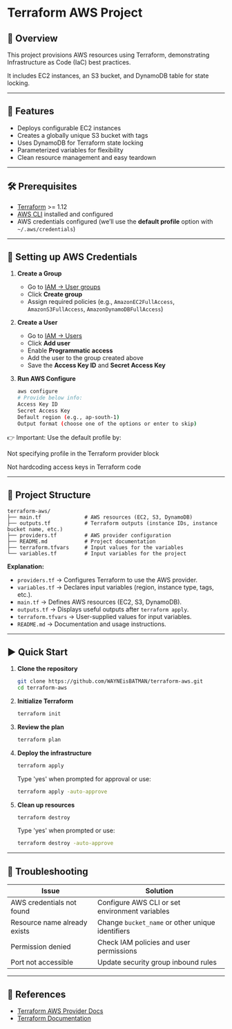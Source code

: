 # Terraform AWS Project

## 📌 Overview

This project provisions AWS resources using Terraform, demonstrating Infrastructure as Code (IaC) best practices.

It includes EC2 instances, an S3 bucket, and DynamoDB table for state locking.

---

## 🚀 Features

- Deploys configurable EC2 instances
- Creates a globally unique S3 bucket with tags
- Uses DynamoDB for Terraform state locking
- Parameterized variables for flexibility
- Clean resource management and easy teardown

---

## 🛠️ Prerequisites

- [Terraform](https://developer.hashicorp.com/terraform/downloads) >= 1.12  
- [AWS CLI](https://docs.aws.amazon.com/cli/latest/userguide/getting-started-install.html) installed and configured 
- AWS credentials configured (we’ll use the **default profile** option with `~/.aws/credentials`)  

---

## 🔑 Setting up AWS Credentials

1. **Create a Group**  
   - Go to [IAM → User groups](https://console.aws.amazon.com/iamv2/home#/groups)  
   - Click **Create group**  
   - Assign required policies (e.g., `AmazonEC2FullAccess`, `AmazonS3FullAccess`, `AmazonDynamoDBFullAccess`)  

2. **Create a User**  
   - Go to [IAM → Users](https://console.aws.amazon.com/iamv2/home#/users)  
   - Click **Add user**  
   - Enable **Programmatic access**  
   - Add the user to the group created above  
   - Save the **Access Key ID** and **Secret Access Key**  

3. **Run AWS Configure**  
   ```bash
   aws configure
   # Provide below info:
   Access Key ID
   Secret Access Key
   Default region (e.g., ap-south-1)
   Output format (choose one of the options or enter to skip)   

   ```

👉 Important: Use the default profile by:

Not specifying profile in the Terraform provider block

Not hardcoding access keys in Terraform code

---

## 📂 Project Structure

```
terraform-aws/
├── main.tf              # AWS resources (EC2, S3, DynamoDB)
├── outputs.tf           # Terraform outputs (instance IDs, instance bucket name, etc.)
├── providers.tf         # AWS provider configuration
├── README.md            # Project documentation
├── terraform.tfvars     # Input values for the variables
└── variables.tf         # Input variables for the project
```

**Explanation:**

- `providers.tf` → Configures Terraform to use the AWS provider.
- `variables.tf` → Declares input variables (region, instance type, tags, etc.).
- `main.tf` → Defines AWS resources (EC2, S3, DynamoDB).
- `outputs.tf` → Displays useful outputs after `terraform apply`.
- `terraform.tfvars` → User-supplied values for input variables.
- `README.md` → Documentation and usage instructions.

---

## ▶️ Quick Start

1. **Clone the repository**
   ```bash
   git clone https://github.com/WAYNEisBATMAN/terraform-aws.git
   cd terraform-aws
   ```
2. **Initialize Terraform**
   ```bash
   terraform init
   ```
3. **Review the plan**
   ```bash
   terraform plan
   ```
4. **Deploy the infrastructure**
   ```bash
   terraform apply
   ```
   Type 'yes' when prompted for approval or use:
   ```bash
   terraform apply -auto-approve
   ```
5. **Clean up resources**
   ```bash
   terraform destroy
   ```
   Type 'yes' when prompted or use:
   ```bash
   terraform destroy -auto-approve
   ```

---

## 🐛 Troubleshooting

| Issue                        | Solution                                         |
| ---------------------------- | ------------------------------------------------ |
| AWS credentials not found    | Configure AWS CLI or set environment variables   |
| Resource name already exists | Change `bucket_name` or other unique identifiers |
| Permission denied            | Check IAM policies and user permissions          |
| Port not accessible          | Update security group inbound rules              |

---

## 📖 References

- [Terraform AWS Provider Docs](https://registry.terraform.io/providers/hashicorp/aws/latest/docs)
- [Terraform Documentation](https://developer.hashicorp.com/terraform/docs)
